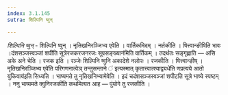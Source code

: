 ```yaml
---
index: 3.1.145
sutra: शिल्पिनि ष्वुन्

---
```

_शिल्पिनि ष्वुन्_ - शिल्पिनि ष्वुन् । नृतिखनिरञ्जिभ्य एवेति । वार्तिकमिदम् । नर्तकीति । षित्त्वान्ङीषिति भावः ।दंशसञ्जस्वञ्जां शपी॑ति सूत्रेरजकरजनरजः सूपसङ्ख्यान॑मिति वार्तिकम् । तदर्थतः सङ्गृह्णाति —  असि अके अने चेति । रजक इति । रञ्जेः शिल्पिनि ष्वुनि अकादेशे नलोपः । रजकीति । षित्त्वान्ङीष् ।नृतिखनिरञ्जिभ्य एवे॑ति परिगणनात्वेञ् तन्तुसन्ताने ॑ इत्यस्मात् कृतात्त्वात्श्याद्व्यधे॑ति णप्रत्यये आतो युकिवाय॑इति सिध्यति । भाष्यमते तु नृतिखनिभ्यामेवेति । इदं चदंशसञ्जस्वञ्जां शपीटति सूत्रे भाष्ये स्पष्टम् । ननु भाष्यमते क्वुनिरजकी॑ति कथमित्यत आह —  पुंयोगे तु रजकीति । 